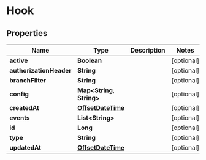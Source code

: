 # Hook

## Properties
Name | Type | Description | Notes
------------ | ------------- | ------------- | -------------
**active** | **Boolean** |  |  [optional]
**authorizationHeader** | **String** |  |  [optional]
**branchFilter** | **String** |  |  [optional]
**config** | **Map&lt;String, String&gt;** |  |  [optional]
**createdAt** | [**OffsetDateTime**](OffsetDateTime.md) |  |  [optional]
**events** | **List&lt;String&gt;** |  |  [optional]
**id** | **Long** |  |  [optional]
**type** | **String** |  |  [optional]
**updatedAt** | [**OffsetDateTime**](OffsetDateTime.md) |  |  [optional]
